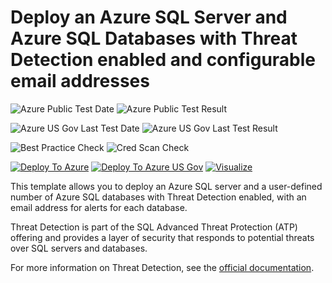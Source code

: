# Deploy an Azure SQL Server and Azure SQL Databases with Threat Detection enabled and configurable email addresses

![Azure Public Test Date](https://azurequickstartsservice.blob.core.windows.net/badges/201-sql-threat-detection-db-policy-multiple-databases/PublicLastTestDate.svg)
![Azure Public Test Result](https://azurequickstartsservice.blob.core.windows.net/badges/201-sql-threat-detection-db-policy-multiple-databases/PublicDeployment.svg)

![Azure US Gov Last Test Date](https://azurequickstartsservice.blob.core.windows.net/badges/201-sql-threat-detection-db-policy-multiple-databases/FairfaxLastTestDate.svg)
![Azure US Gov Last Test Result](https://azurequickstartsservice.blob.core.windows.net/badges/201-sql-threat-detection-db-policy-multiple-databases/FairfaxDeployment.svg)

![Best Practice Check](https://azurequickstartsservice.blob.core.windows.net/badges/201-sql-threat-detection-db-policy-multiple-databases/BestPracticeResult.svg)
![Cred Scan Check](https://azurequickstartsservice.blob.core.windows.net/badges/201-sql-threat-detection-db-policy-multiple-databases/CredScanResult.svg)

[![Deploy To Azure](https://raw.githubusercontent.com/fathym-it/azure-quickstart-templates/master/1-CONTRIBUTION-GUIDE/images/deploytoazure.svg?sanitize=true)](https://portal.azure.com/#create/Microsoft.Template/uri/https%3A%2F%2Fraw.githubusercontent.com%2Ffathym-it%2Fazure-quickstart-templates%2Fmaster%2F201-sql-threat-detection-db-policy-multiple-databases%2Fazuredeploy.json)
[![Deploy To Azure US Gov](https://raw.githubusercontent.com/fathym-it/azure-quickstart-templates/master/1-CONTRIBUTION-GUIDE/images/deploytoazuregov.svg?sanitize=true)](https://portal.azure.us/#create/Microsoft.Template/uri/https%3A%2F%2Fraw.githubusercontent.com%2Ffathym-it%2Fazure-quickstart-templates%2Fmaster%2F201-sql-threat-detection-db-policy-multiple-databases%2Fazuredeploy.json)
[![Visualize](https://raw.githubusercontent.com/fathym-it/azure-quickstart-templates/master/1-CONTRIBUTION-GUIDE/images/visualizebutton.svg?sanitize=true)](http://armviz.io/#/?load=https%3A%2F%2Fraw.githubusercontent.com%2Ffathym-it%2Fazure-quickstart-templates%2Fmaster%2F201-sql-threat-detection-db-policy-multiple-databases%2Fazuredeploy.json)

This template allows you to deploy an Azure SQL server and a user-defined number of Azure SQL databases with Threat Detection enabled, with an email address for alerts for each database.

Threat Detection is part of the SQL Advanced Threat Protection (ATP) offering and provides a layer of security that responds to potential threats over SQL servers and databases.

For more information on Threat Detection, see the [official documentation]( https://docs.microsoft.com/en-us/azure/sql-database/sql-database-threat-detection).
